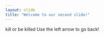 ```yaml
---
layout: slide
title: "Welcome to our second slide!"
---
```

kill or be killed
Use the left arrow to go back!
